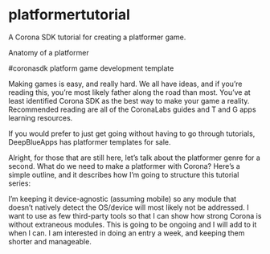 platformertutorial
==================

A Corona SDK tutorial for creating a platformer game.

Anatomy of a platformer

#coronasdk platform game development template

Making games is easy, and really hard. We all have ideas, and if you’re reading this, you’re most likely father along the road than most. You’ve at least identified Corona SDK as the best way to make your game a reality. Recommended reading are all of the CoronaLabs guides and T and G apps learning resources. 

If you would prefer to just get going without having to go through tutorials, DeepBlueApps has platformer templates for sale. 

Alright, for those that are still here, let’s talk about the platformer genre for a second. What do we need to make a platformer with Corona? Here’s a simple outline, and it describes how I’m going to structure this tutorial series:


I’m keeping it device-agnostic (assuming mobile) so any module that doesn’t natively detect the OS/device will most likely not be addressed. I want to use as few third-party tools so that I can show how strong Corona is without extraneous modules. This is going to be ongoing and I will add to it when I can. I am interested in doing an entry a week, and keeping them shorter and manageable. 
